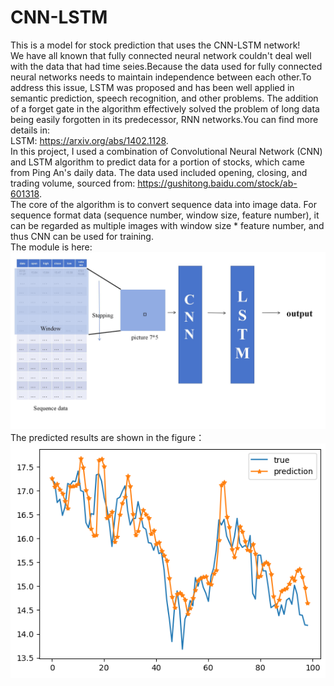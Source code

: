 # CNN-LSTM
This is a model for stock prediction that uses the CNN-LSTM network!  
We have all known that fully connected neural network couldn't deal well with the data that had time seies.Because the data used for fully connected neural networks needs to maintain independence between each other.To address this issue, LSTM was proposed and has been well applied in semantic prediction, speech recognition, and other problems. The addition of a forget gate in the algorithm effectively solved the problem of long data being easily forgotten in its predecessor, RNN networks.You can find more details in:  
LSTM: https://arxiv.org/abs/1402.1128.  
In this project, I used a combination of Convolutional Neural Network (CNN) and LSTM algorithm to predict data for a portion of stocks, which came from Ping An's daily data. The data used included opening, closing, and trading volume, sourced from:   https://gushitong.baidu.com/stock/ab-601318.  
The core of the algorithm is to convert sequence data into image data. For sequence format data (sequence number, window size, feature number), it can be regarded as multiple images with window size * feature number, and thus CNN can be used for training.  
The module is here:
![image](https://github.com/Chris-Zouchenyu/CNN-LSTM/blob/main/CNN-LSTM.jpg)
The predicted results are shown in the figure：  
![image](https://github.com/Chris-Zouchenyu/CNN-LSTM/blob/main/output.png)  

